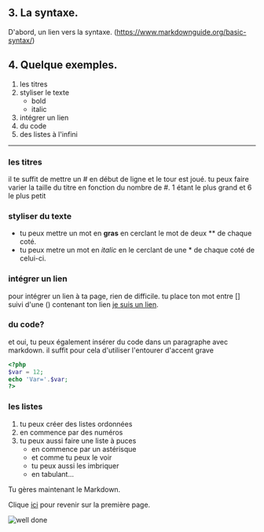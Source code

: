 ## 3. La syntaxe.

D'abord, un lien vers la syntaxe. (https://www.markdownguide.org/basic-syntax/)

## 4. Quelque exemples.

1. les titres
2. styliser le texte
	* bold
	* italic
3. intégrer un lien
4. du code
5. des listes à l'infini
-------------------

### les titres
il te suffit de mettre un # en début de ligne et le tour est joué. tu peux faire varier la taille du titre en fonction du nombre de #. 1 étant le plus grand et 6 le plus petit

### styliser du texte
* tu peux mettre un mot en **gras** en cerclant le mot de deux ** de chaque coté.
* tu peux metre un mot en *italic* en le cerclant de une * de chaque coté de celui-ci.
        
### intégrer un lien

pour intégrer un lien à ta page, rien de difficile. tu place ton mot entre [] suivi d'une () contenant ton lien
[je suis un lien](https://imgflip.com/i/3j5b17).

### du code?
et oui, tu peux également insérer du code dans un paragraphe avec markdown. il suffit pour cela
d'utiliser l'entourer d'accent grave

``` php
<?php
$var = 12;
echo 'Var='.$var;
?>
```

### les listes
1. tu peux créer des listes ordonnées
2. en commence par  des numéros
3. tu peux aussi faire une liste à puces
	* en commence par un astérisque
	* et comme tu peux le voir
	* tu peux aussi les imbriquer
	* en tabulant...
  
Tu gères maintenant le Markdown.

Clique [ici](/markdown.md) pour revenir sur la première page.

![well done](https://cdn-image.myrecipes.com/sites/default/files/welldone-logo.png)
